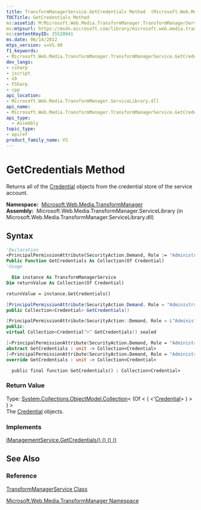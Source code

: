 ```yaml
---
title: TransformManagerService.GetCredentials Method  (Microsoft.Web.Media.TransformManager)
TOCTitle: GetCredentials Method
ms:assetid: M:Microsoft.Web.Media.TransformManager.TransformManagerService.GetCredentials
ms:mtpsurl: https://msdn.microsoft.com/library/microsoft.web.media.transformmanager.transformmanagerservice.getcredentials(v=VS.90)
ms:contentKeyID: 35520941
ms.date: 06/14/2012
mtps_version: v=VS.90
f1_keywords:
- Microsoft.Web.Media.TransformManager.TransformManagerService.GetCredentials
dev_langs:
- csharp
- jscript
- vb
- FSharp
- cpp
api_location:
- Microsoft.Web.Media.TransformManager.ServiceLibrary.dll
api_name:
- Microsoft.Web.Media.TransformManager.TransformManagerService.GetCredentials
api_type:
  - Assembly
topic_type:
- apiref
product_family_name: VS
---
```


# GetCredentials Method

Returns all of the [Credential](credential-class-microsoft-web-media-transformmanager.md) objects from the credential store of the service account.

**Namespace:**  [Microsoft.Web.Media.TransformManager](microsoft-web-media-transformmanager-namespace.md)  
**Assembly:**  Microsoft.Web.Media.TransformManager.ServiceLibrary (in Microsoft.Web.Media.TransformManager.ServiceLibrary.dll)

## Syntax

```vb
'Declaration
<PrincipalPermissionAttribute(SecurityAction.Demand, Role := "Administrators")> _
Public Function GetCredentials As Collection(Of Credential)
'Usage

  Dim instance As TransformManagerService
Dim returnValue As Collection(Of Credential)

returnValue = instance.GetCredentials()
```

```csharp
[PrincipalPermissionAttribute(SecurityAction.Demand, Role = "Administrators")]
public Collection<Credential> GetCredentials()
```

```cpp
[PrincipalPermissionAttribute(SecurityAction::Demand, Role = L"Administrators")]
public:
virtual Collection<Credential^>^ GetCredentials() sealed
```

``` fsharp
[<PrincipalPermissionAttribute(SecurityAction.Demand, Role = "Administrators")>]
abstract GetCredentials : unit -> Collection<Credential> 
[<PrincipalPermissionAttribute(SecurityAction.Demand, Role = "Administrators")>]
override GetCredentials : unit -> Collection<Credential> 
```

```jscript
  public final function GetCredentials() : Collection<Credential>
```

### Return Value

Type: [System.Collections.ObjectModel.Collection](https://msdn.microsoft.com/library/ms132397)\< (Of \< ( \<'[Credential](credential-class-microsoft-web-media-transformmanager.md)\> ) \> ) \>  
The [Credential](credential-class-microsoft-web-media-transformmanager.md) objects.  

### Implements

[IManagementService.GetCredentials() () () ()](imanagementservice-getcredentials-method-microsoft-web-media-transformmanager.md)  

## See Also

### Reference

[TransformManagerService Class](transformmanagerservice-class-microsoft-web-media-transformmanager.md)

[Microsoft.Web.Media.TransformManager Namespace](microsoft-web-media-transformmanager-namespace.md)

